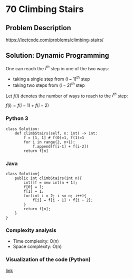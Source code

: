 # 70 Climbing Stairs
## Problem Description
https://leetcode.com/problems/climbing-stairs/

## Solution: Dynamic Programming

One can reach the $i^{th}$ step in one of the two ways:
- taking a single step from $(i-1)^{th}$ step
- taking two steps from $(i-2)^{th}$ step

Let $f(i)$ denotes the number of ways to reach to the $i^{th}$ step:

$f(i) = f(i-1) + f(i-2)$

### Python 3
```
class Solution:
    def climbStairs(self, n: int) -> int:
        f = [1, 1] # f(0)=1, f(1)=1
        for i in range(2, n+1):
            f.append(f[i-1] + f[i-2])
        return f[n]
```

### Java
```
class Solution{
    public int climbStairs(int n){
        int[]f = new int[n + 1];
        f[0] = 1;
        f[1] = 1;
        for(int i = 2; i <= n; i++){
            f[i] = f[i - 1] + f[i - 2];
        }
        return f[n];
    }
}
```
### Complexity analysis
- Time complexity: O(n)
- Space complexity: O(n)
### Visualization of the code (Python)
[link](http://www.pythontutor.com/visualize.html#code=def%20climbStairs%28n%29%3A%0A%20%20%20%20f%20%3D%20%5B1,%201%5D%0A%20%20%20%20for%20i%20in%20range%282,%20n%20%2B%201%29%3A%0A%20%20%20%20%20%20%20%20f.append%28f%5Bi-1%5D%20%2B%20f%5Bi-2%5D%29%0A%20%20%20%20return%20f%5Bn%5D%0A%0An%20%3D%205%0AclimbStairs%28n%29&cumulative=false&curInstr=0&heapPrimitives=nevernest&mode=display&origin=opt-frontend.js&py=3&rawInputLstJSON=%5B%5D&textReferences=false)